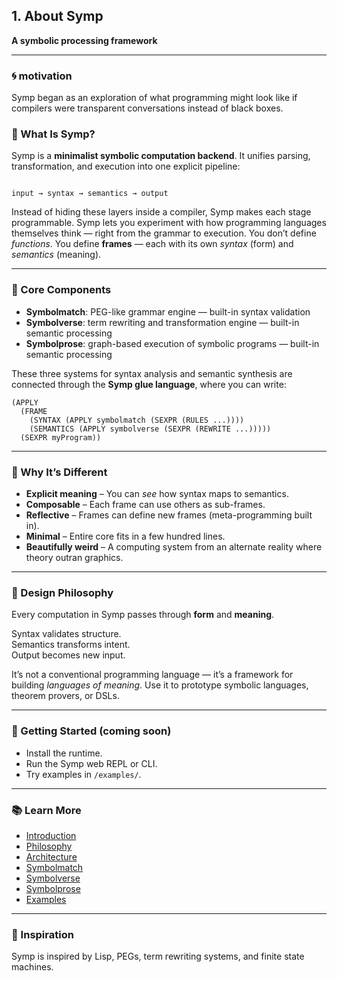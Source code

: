 ## 1. About Symp

**A symbolic processing framework**

---

### 🌀 motivation

Symp began as an exploration of what programming might look like if compilers were transparent conversations instead of black boxes.

### 🧩 What Is Symp?

Symp is a **minimalist symbolic computation backend**. It unifies parsing, transformation, and execution into one explicit pipeline:

```

input → syntax → semantics → output

````

Instead of hiding these layers inside a compiler, Symp makes each stage programmable. Symp lets you experiment with how programming languages themselves think — right from the grammar to execution. You don’t define *functions*. You define **frames** — each with its own *syntax* (form) and *semantics* (meaning).

---

### 🧠 Core Components

* **Symbolmatch**: PEG-like grammar engine — built-in syntax validation
* **Symbolverse**: term rewriting and transformation engine — built-in semantic processing
* **Symbolprose**: graph-based execution of symbolic programs — built-in semantic processing

These three systems for syntax analysis and semantic synthesis are connected through the **Symp glue language**, where you can write:

```
(APPLY
  (FRAME
    (SYNTAX (APPLY symbolmatch (SEXPR (RULES ...))))
    (SEMANTICS (APPLY symbolverse (SEXPR (REWRITE ...)))))
  (SEXPR myProgram))
```

---

### 🔮 Why It’s Different

* **Explicit meaning** – You can *see* how syntax maps to semantics.
* **Composable** – Each frame can use others as sub-frames.
* **Reflective** – Frames can define new frames (meta-programming built in).
* **Minimal** – Entire core fits in a few hundred lines.
* **Beautifully weird** – A computing system from an alternate reality where theory outran graphics.

---

### 🧬 Design Philosophy

Every computation in Symp passes through **form** and **meaning**.

Syntax validates structure.  
Semantics transforms intent.  
Output becomes new input.  

It’s not a conventional programming language — it’s a framework for building *languages of meaning*. Use it to prototype symbolic languages, theorem provers, or DSLs.

---

### 🚀 Getting Started (coming soon)

* Install the runtime.
* Run the Symp web REPL or CLI.
* Try examples in `/examples/`.

---

### 📚 Learn More

* [Introduction](docs/introduction.md)
* [Philosophy](docs/philosophy.md)
* [Architecture](docs/architecture.md)
* [Symbolmatch](docs/symbolmatch.md)
* [Symbolverse](docs/symbolverse.md)
* [Symbolprose](docs/symbolprose.md)
* [Examples](docs/examples.md)

---

### 🖤 Inspiration

Symp is inspired by Lisp, PEGs, term rewriting systems, and finite state machines.
